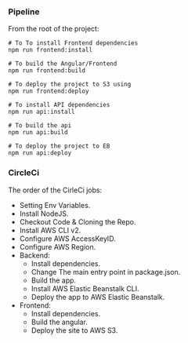 ### Pipeline

From the root of the project:

```shell
# To To install Frontend dependencies
npm run frontend:install

# To build the Angular/Frontend
npm run frontend:build

# To deploy the project to S3 using
npm run frontend:deploy

# To install API dependencies
npm run api:install

# To build the api
npm run api:build

# To deploy the project to EB
npm run api:deploy
```


### CircleCi

The order of the CirleCi jobs:

- Setting Env Variables.
- Install NodeJS.
- Checkout Code & Cloning the Repo.
- Install AWS CLI v2.
- Configure AWS AccessKeyID.
- Configure AWS Region.
- Backend:
  - Install dependencies.
  - Change The main entry point in package.json.
  - Build the app.
  - Install AWS Elastic Beanstalk CLI.
  - Deploy the app to AWS Elastic Beanstalk.
- Frontend:
  - Install dependencies.
  - Build the angular.
  - Deploy the site to AWS S3.
